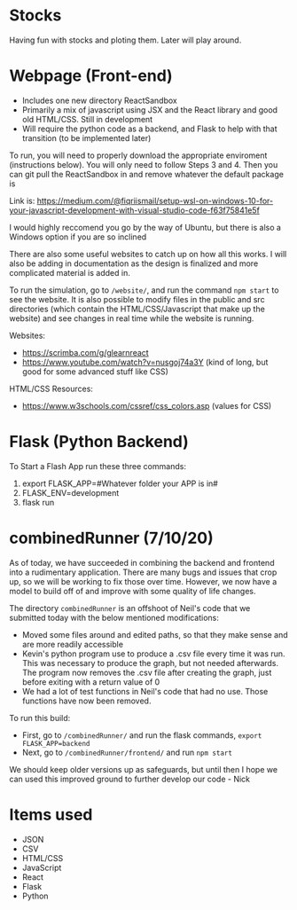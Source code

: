 # Stocks
Having fun with stocks and ploting them. Later will play around.

# Webpage (Front-end)

* Includes one new directory ReactSandbox
* Primarily a mix of javascript using JSX and the React library and good old HTML/CSS. Still in development
* Will require the python code as a backend, and Flask to help with that transition (to be implemented later)

To run, you will need to properly download the appropriate enviroment (instructions below). You will only need to follow Steps 3 and 4. Then you can git pull the ReactSandbox in and remove whatever the default package is

Link is: https://medium.com/@fiqriismail/setup-wsl-on-windows-10-for-your-javascript-development-with-visual-studio-code-f63f75841e5f

I would highly reccomend you go by the way of Ubuntu, but there is also a Windows option if you are so inclined

There are also some useful websites to catch up on how all this works. I will also be adding in documentation as the design is finalized and more complicated material is added in. 

To run the simulation, go to `/website/`, and run the command `npm start` to see the website. It is also possible to modify files in the public and src directories (which contain the HTML/CSS/Javascript that make up the website) and see changes in real time while the website is running.

Websites:
* https://scrimba.com/g/glearnreact
* https://www.youtube.com/watch?v=nusgoj74a3Y (kind of long, but good for some advanced stuff like CSS)

HTML/CSS Resources:
* https://www.w3schools.com/cssref/css_colors.asp (values for CSS)

# Flask (Python Backend)
To Start a Flash App run these three commands:
1. export FLASK_APP=#Whatever folder your APP is in#
2. FLASK_ENV=development
3. flask run

# combinedRunner (7/10/20)
As of today, we have succeeded in combining the backend and frontend into a rudimentary application. There are many bugs and issues that crop up, so we will be working to fix those over time. However, we now have a model to build off of and improve with some quality of life changes.

The directory `combinedRunner` is an offshoot of Neil's code that we submitted today with the below mentioned modifications:
* Moved some files around and edited paths, so that they make sense and are more readily accessible
* Kevin's python program use to produce a .csv file every time it was run. This was necessary to produce the graph, but not needed afterwards. The program now removes the .csv file after creating the graph, just before exiting with a return value of 0
* We had a lot of test functions in Neil's code that had no use. Those functions have now been removed. 

To run this build:
* First, go to `/combinedRunner/` and run the flask commands, `export FLASK_APP=backend`
* Next, go to `/combinedRunner/frontend/` and run `npm start`

We should keep older versions up as safeguards, but until then I hope we can used this improved ground to further develop our code - Nick
# Items used
* JSON
* CSV
* HTML/CSS
* JavaScript
* React
* Flask
* Python
